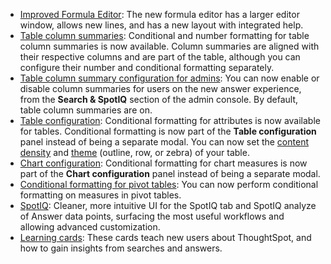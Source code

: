 <ul>
<li> <a href="{{ site.baseurl }}/complex-search/how-to-add-formula.html">Improved Formula Editor</a>: The new formula editor has a larger editor window, allows new lines, and has a new layout with integrated help.</li>
<li> <a href="{{ site.baseurl }}/end-user/search/about-tables.html">Table column summaries</a>: Conditional and number formatting for table column summaries is now available. Column summaries are aligned with their respective columns and are part of the table, although you can configure their number and conditional formatting separately.</li>
<li> <a href="{{ site.baseurl }}/admin/ts-cloud/search-spotiq-settings.html#search">Table column summary configuration for admins</a>: You can now enable or disable column summaries for users on the new answer experience, from the <strong>Search & SpotIQ</strong> section of the admin console. By default, table column summaries are on.</li>
<li> <a href="{{ site.baseurl }}/end-user/search/apply-conditional-formatting.html#table">Table configuration</a>:  Conditional formatting for attributes is now available for tables. Conditional formatting is now part of the <strong>Table configuration</strong> panel instead of being a separate modal. You can now set the <a href="{{ site.baseurl }}/end-user/search/about-tables.html#content-density">content density</a> and <a href="{{ site.baseurl }}/end-user/search/about-tables.html#table-theme">theme</a> (outline, row, or zebra) of your table.</li>
<li> <a href="{{ site.baseurl }}/end-user/search/apply-conditional-formatting.html#conditional-formatting-chart">Chart configuration</a>: Conditional formatting for chart measures is now part of the <strong>Chart configuration</strong> panel instead of being a separate modal.</li>
<li> <a href="{{ site.baseurl }}/end-user/search/apply-conditional-formatting.html#table">Conditional formatting for pivot tables</a>: You can now perform conditional formatting on measures in pivot tables.</li>
<!-- back button functionality removed for now (6/23/21)<li> <a href="{{ site.baseurl }}/complex-search/change-the-view.html#back-button">Back button</a>: Use the in-product back button to the left of a search or Answer name to go back 1 step each time you make a change in an Answer (for example, when you add a new column to the search, drill down, or sort).</li>-->
<li> <a href="{{ site.baseurl }}/spotiq/customization.html#new-answer-experience">SpotIQ</a>: Cleaner, more intuitive UI for the SpotIQ tab and SpotIQ analyze of Answer data points, surfacing the most useful workflows and allowing advanced customization.</li>
<li><a href="{{ site.baseurl }}/release/notes.html#learning-cards">Learning cards</a>: These cards teach new users about ThoughtSpot, and how to gain insights from searches and answers.</li>
</ul>
